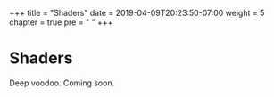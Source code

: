 +++
title = "Shaders"
date = 2019-04-09T20:23:50-07:00
weight = 5
chapter = true
pre = "<i class='fas fa-draw-polygon'></i> "
+++

# <i class='fas fa-draw-polygon'></i> Shaders

Deep voodoo. Coming soon.